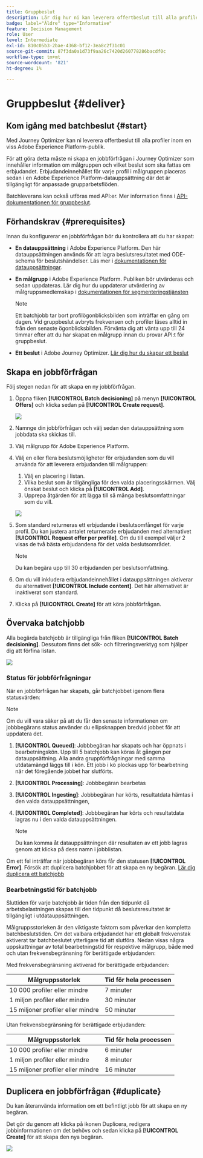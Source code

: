 ```yaml
---
title: Gruppbeslut
description: Lär dig hur ni kan leverera offertbeslut till alla profiler inom en viss Adobe Experience Platform-publik.
badge: label="Äldre" type="Informative"
feature: Decision Management
role: User
level: Intermediate
exl-id: 810c05b3-2bae-4368-bf12-3ea8c2f31c01
source-git-commit: 87f3da0a1d73f9aa26c7420d260778286bacdf0c
workflow-type: tm+mt
source-wordcount: '821'
ht-degree: 1%

---
```


# Gruppbeslut {#deliver}

## Kom igång med batchbeslut {#start}

Med Journey Optimizer kan ni leverera offertbeslut till alla profiler inom en viss Adobe Experience Platform-publik.

För att göra detta måste ni skapa en jobbförfrågan i Journey Optimizer som innehåller information om målgruppen och vilket beslut som ska fattas om erbjudandet. Erbjudandeinnehållet för varje profil i målgruppen placeras sedan i en Adobe Experience Platform-datauppsättning där det är tillgängligt för anpassade grupparbetsflöden.

Batchleverans kan också utföras med API:er. Mer information finns i [API-dokumentationen för gruppbeslut](api-reference/offer-delivery-api/batch-decisioning-api.md).

## Förhandskrav {#prerequisites}

Innan du konfigurerar en jobbförfrågan bör du kontrollera att du har skapat:

* **En datauppsättning** i Adobe Experience Platform. Den här datauppsättningen används för att lagra beslutsresultatet med ODE-schema för beslutshändelser. Läs mer i [dokumentationen för datauppsättningar](https://experienceleague.adobe.com/docs/experience-platform/catalog/datasets/overview.html).

* **En målgrupp** i Adobe Experience Platform. Publiken bör utvärderas och sedan uppdateras. Lär dig hur du uppdaterar utvärdering av målgruppsmedlemskap i [dokumentationen för segmenteringstjänsten](https://www.adobe.com/go/segmentation-overview-en)

  >[!NOTE]
  >
  >Ett batchjobb tar bort profilögonblicksbilden som inträffar en gång om dagen. Vid gruppbeslut avbryts frekvensen och profiler läses alltid in från den senaste ögonblicksbilden. Förvänta dig att vänta upp till 24 timmar efter att du har skapat en målgrupp innan du provar API:t för gruppbeslut.

* **Ett beslut** i Adobe Journey Optimizer. [Lär dig hur du skapar ett beslut](offer-activities/create-offer-activities.md)

<!-- in API doc, remove these info and add ref here-->

## Skapa en jobbförfrågan

Följ stegen nedan för att skapa en ny jobbförfrågan.

1. Öppna fliken **[!UICONTROL Batch decisioning]** på menyn **[!UICONTROL Offers]** och klicka sedan på **[!UICONTROL Create request]**.

   ![](assets/batch-create.png)

1. Namnge din jobbförfrågan och välj sedan den datauppsättning som jobbdata ska skickas till.

1. Välj målgrupp för Adobe Experience Platform.

1. Välj en eller flera beslutsmöjligheter för erbjudanden som du vill använda för att leverera erbjudanden till målgruppen:
   1. Välj en placering i listan.
   1. Vilka beslut som är tillgängliga för den valda placeringsskärmen. Välj önskat beslut och klicka på **[!UICONTROL Add]**.
   1. Upprepa åtgärden för att lägga till så många beslutsomfattningar som du vill.

   ![](assets/batch-decision.png)

1. Som standard returneras ett erbjudande i beslutsomfånget för varje profil. Du kan justera antalet returnerade erbjudanden med alternativet **[!UICONTROL Request offer per profile]**. Om du till exempel väljer 2 visas de två bästa erbjudandena för det valda beslutsområdet.

   >[!NOTE]
   >
   >Du kan begära upp till 30 erbjudanden per beslutsomfattning.

1. Om du vill inkludera erbjudandeinnehållet i datauppsättningen aktiverar du alternativet **[!UICONTROL Include content]**. Det här alternativet är inaktiverat som standard.

1. Klicka på **[!UICONTROL Create]** för att köra jobbförfrågan.

## Övervaka batchjobb

Alla begärda batchjobb är tillgängliga från fliken **[!UICONTROL Batch decisioning]**. Dessutom finns det sök- och filtreringsverktyg som hjälper dig att förfina listan.

![](assets/batch-list.png)

### Status för jobbförfrågningar

När en jobbförfrågan har skapats, går batchjobbet igenom flera statusvärden:

>[!NOTE]
>
>Om du vill vara säker på att du får den senaste informationen om jobbbegärans status använder du ellipsknappen bredvid jobbet för att uppdatera det.

1. **[!UICONTROL Queued]**: Jobbbegäran har skapats och har öppnats i bearbetningskön. Upp till 5 batchjobb kan köras åt gången per datauppsättning. Alla andra gruppförfrågningar med samma utdatamängd läggs till i kön. Ett jobb i kö plockas upp för bearbetning när det föregående jobbet har slutförts.
1. **[!UICONTROL Processing]**: Jobbbegäran bearbetas
1. **[!UICONTROL Ingesting]**: Jobbbegäran har körts, resultatdata hämtas i den valda datauppsättningen,
1. **[!UICONTROL Completed]**: Jobbbegäran har körts och resultatdata lagras nu i den valda datauppsättningen.

   >[!NOTE]
   >
   >Du kan komma åt datauppsättningen där resultaten av ett jobb lagras genom att klicka på dess namn i jobblistan.

Om ett fel inträffar när jobbbegäran körs får den statusen **[!UICONTROL Error]**. Försök att duplicera batchjobbet för att skapa en ny begäran. [Lär dig duplicera ett batchjobb](#duplicate)

### Bearbetningstid för batchjobb

Sluttiden för varje batchjobb är tiden från den tidpunkt då arbetsbelastningen skapas till den tidpunkt då beslutsresultatet är tillgängligt i utdatauppsättningen.

Målgruppsstorleken är den viktigaste faktorn som påverkar den kompletta batchbeslutstiden. Om det valbara erbjudandet har ett globalt frekvenstak aktiverat tar batchbeslutet ytterligare tid att slutföra. Nedan visas några uppskattningar av total bearbetningstid för respektive målgrupp, både med och utan frekvensbegränsning för berättigade erbjudanden:

Med frekvensbegränsning aktiverad för berättigade erbjudanden:

| Målgruppsstorlek | Tid för hela processen |
|--------------|----------------------------|
| 10 000 profiler eller mindre | 7 minuter |
| 1 miljon profiler eller mindre | 30 minuter |
| 15 miljoner profiler eller mindre | 50 minuter |

Utan frekvensbegränsning för berättigade erbjudanden:

| Målgruppsstorlek | Tid för hela processen |
|--------------|----------------------------|
| 10 000 profiler eller mindre | 6 minuter |
| 1 miljon profiler eller mindre | 8 minuter |
| 15 miljoner profiler eller mindre | 16 minuter |

## Duplicera en jobbförfrågan {#duplicate}

Du kan återanvända information om ett befintligt jobb för att skapa en ny begäran.

Det gör du genom att klicka på ikonen Duplicera, redigera jobbinformationen om det behövs och sedan klicka på **[!UICONTROL Create]** för att skapa den nya begäran.

![](assets/batch-duplicate.png)
